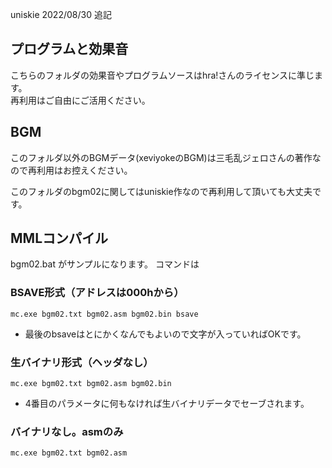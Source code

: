 ﻿uniskie 2022/08/30 追記

## プログラムと効果音

こちらのフォルダの効果音やプログラムソースはhra!さんのライセンスに準じます。  
再利用はご自由にご活用ください。

## BGM

このフォルダ以外のBGMデータ(xeviyokeのBGM)は三毛乱ジェロさんの著作なので再利用はお控えください。  

このフォルダのbgm02に関してはuniskie作なので再利用して頂いても大丈夫です。

## MMLコンパイル

bgm02.bat がサンプルになります。
コマンドは

### BSAVE形式（アドレスは000hから）
````mc.exe bgm02.txt bgm02.asm bgm02.bin bsave````

* 最後のbsaveはとにかくなんでもよいので文字が入っていればOKです。

### 生バイナリ形式（ヘッダなし）
````mc.exe bgm02.txt bgm02.asm bgm02.bin````

* 4番目のパラメータに何もなければ生バイナリデータでセーブされます。

### バイナリなし。asmのみ
````mc.exe bgm02.txt bgm02.asm````


